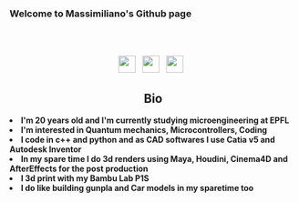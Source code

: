### Welcome to Massimiliano's Github page
<br />
<br />
<p align='center'>
   <a href="https://www.linkedin.com/in/massimiliano-ferrulli-ab7507223/"><img height="30" src="https://cdn-icons-png.flaticon.com/512/49/49408.png"></a>&nbsp;&nbsp;
<a href="https://twitter.com/Maxferrulli"><img height="30" src="https://cdn.icon-icons.com/icons2/38/PNG/512/twitter_social_5083.png"></a>&nbsp;&nbsp;
<a href="https://open.spotify.com/user/9nbu8xmskt73ez8czmh80q9c0?si=eda1f561c6324689"><img height="30" src="https://cdn.iconscout.com/icon/free/png-256/spotify-14-437140.png"></a>&nbsp;&nbsp;

  
  
  <h2 align="center"> Bio </h2>

<li>
 <b>I'm 20 years old and I'm currently studying microengineering at EPFL</b> 
<li>
 <b>I'm interested in Quantum mechanics, Microcontrollers, Coding </b> 
<li>
<b> I code in c++ and python and as CAD softwares I use Catia v5 and Autodesk Inventor</b>
<li>
<b> In my spare time I do 3d renders using Maya, Houdini, Cinema4D and AfterEffects for the post production</b>
</li>
<li>
<b>I 3d print with my Bambu Lab P1S  </b> 
</li>
<li>
<b>I do like building gunpla and Car models in my sparetime too</b> 
</li>

</li>
<br><br><br>
</div>
<div>
  
  
 </p>



  
